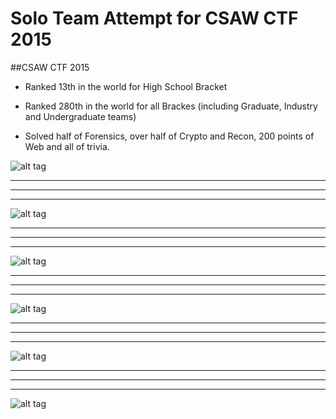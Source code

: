 # Solo Team Attempt for CSAW CTF 2015
##CSAW CTF 2015

* Ranked 13th in the world for High School Bracket

* Ranked 280th in the world for all Brackes (including Graduate, Industry and Undergraduate teams)

* Solved half of Forensics, over half of Crypto and Recon, 200 points of Web and all of trivia.

![alt tag](http://i.imgur.com/PLakZIs.png)
***
***
***
![alt tag](http://i.imgur.com/PlkxiNm.png)
***
***
***
![alt tag](http://i.imgur.com/0yhimWa.png)
***
***
***
![alt tag](http://i.imgur.com/sxjn3cK.png)
***
***
***
![alt tag](http://i.imgur.com/W8QyPud.png)
***
***
***
![alt tag](http://i.imgur.com/9q7DCzp.png)

